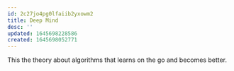 ```yaml
---
id: 2c27jo4pg0lfaiib2yxowm2
title: Deep Mind
desc: ''
updated: 1645698228586
created: 1645698052771
---
```

This the theory about algorithms that learns on the go and becomes better.

